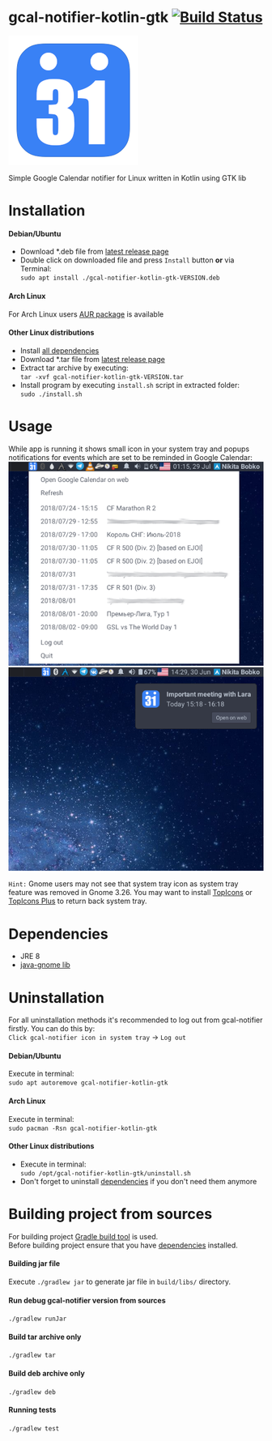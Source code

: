 # gcal-notifier-kotlin-gtk [![Build Status](https://travis-ci.org/nikitabobko/gcal-notifier-kotlin-gtk.svg?branch=master)](https://travis-ci.org/nikitabobko/gcal-notifier-kotlin-gtk)

![icon](src/main/resources/icon.png)

Simple Google Calendar notifier for Linux written in Kotlin using GTK lib  

# Installation

#### Debian/Ubuntu

* Download *.deb file from [latest release page](https://github.com/nikitabobko/gcal-notifier-kotlin-gtk/releases/latest)
* Double click on downloaded file and press `Install` button **or** via Terminal:  
`sudo apt install ./gcal-notifier-kotlin-gtk-VERSION.deb`


#### Arch Linux

For Arch Linux users [AUR package](https://aur.archlinux.org/packages/gcal-notifier-kotlin-gtk/) is available

#### Other Linux distributions
* Install [all dependencies](#dependencies)
* Download *.tar file from [latest release page](https://github.com/nikitabobko/gcal-notifier-kotlin-gtk/releases/latest)
* Extract tar archive by executing:  
`tar -xvf gcal-notifier-kotlin-gtk-VERSION.tar`
* Install program by executing `install.sh` script in extracted folder:  
`sudo ./install.sh`

# Usage
While app is running it shows small icon in your system tray and popups notifications for events which are set to be reminded in Google Calendar:  
![popup.png](.screenshots/popup.png)
![notif.png](.screenshots/notif.png)

`Hint:` Gnome users may not see that system tray icon as system tray feature was removed in Gnome 3.26. You may want to install
[TopIcons](https://extensions.gnome.org/extension/495/topicons/) or [TopIcons Plus](https://extensions.gnome.org/extension/1031/topicons/)
to return back system tray.

# Dependencies
* JRE 8
* [java-gnome lib](http://java-gnome.sourceforge.net/)

# Uninstallation

For all uninstallation methods it's recommended to log out from gcal-notifier firstly. You can do this by:  
 `Click gcal-notifier icon in system tray` -> `Log out`

#### Debian/Ubuntu

Execute in terminal:  
`sudo apt autoremove gcal-notifier-kotlin-gtk`

#### Arch Linux

Execute in terminal:  
`sudo pacman -Rsn gcal-notifier-kotlin-gtk`

#### Other Linux distributions

* Execute in terminal:  
  `sudo /opt/gcal-notifier-kotlin-gtk/uninstall.sh`
* Don't forget to uninstall [dependencies](#dependencies) if you don't need them anymore

# Building project from sources
For building project [Gradle build tool](https://gradle.org/) is used.  
Before building project ensure that you have [dependencies](#dependencies) installed.

#### Building jar file
Execute `./gradlew jar` to generate jar file in `build/libs/` directory.

#### Run debug gcal-notifier version from sources
`./gradlew runJar`

#### Build tar archive only
`./gradlew tar`

#### Build deb archive only
`./gradlew deb`

#### Running tests
`./gradlew test`
